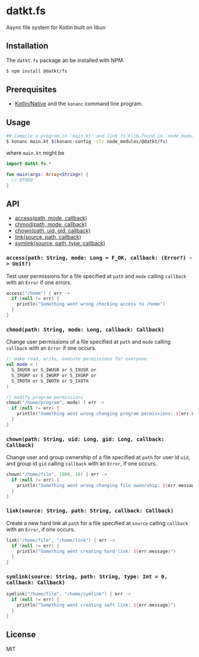 datkt.fs
========

Async file system for Kotlin built on libuv

## Installation

The `datkt.fs` package an be installed with NPM.

```sh
$ npm install @datkt/fs
```

## Prerequisites

* [Kotlin/Native](https://github.com/JetBrains/kotlin-native) and the
  `konanc` command line program.

## Usage

```sh
## Compile a program in 'main.kt' and link fs.klib found in `node_modules/`
$ konanc main.kt $(konanc-config -clr node_modules/@datkt/fs)
```

where `main.kt` might be

```kotlin
import datkt.fs.*

fun main(args: Array<String>) {
  // @TODO
}
```

## API

* [access(path, mode, callback)](#access)
* [chmod(path, mode, callback)](#chmod)
* [chown(path, uid, gid, callback)](#chown)
* [link(source, path, callback)](#link)
* [symlink(source, path, type, callback)](#symlink)

### `access(path: String, mode: Long = F_OK, callback: (Error?) -> Unit?)`
<a name="access" />

Test user permissions for a file specified at `path` and `mode` calling
`callback` with an `Error` if one errors.

```kotlin
access("/home") { err ->
  if (null != err) {
    println("Something went wrong checking access to /home")
  }
}
```

### `chmod(path: String, mode: Long, callback: Callback)`
<a name="chmod" />

Change user permissions of a file specified at `path` and `mode` calling
`callback` with an `Error` if one occurs.

```kotlin
// make read, write, execute permissions for everyone
val mode = (
  S_IRUSR or S_IWUSR or S_IXUSR or
  S_IRGRP or S_IWGRP or S_IXGRP or
  S_IROTH or S_IWOTH or S_IXOTH
)

// modify program permissions
chmod("/home/program", mode) { err ->
  if (null != err) {
    println("Something went wrong changing program permissions: ${err.message}")
  }
}
```

### `chown(path: String, uid: Long, gid: Long, callback: Callback)`
<a name="chown" />

Change user and group ownership of a file specified at `path` for user
id `uid`, and group id `gid` calling `callback` with an `Error`, if one
occurs.

```kotlin
chown("/home/file", 1000, 10) { err ->
  if (null != err) {
    println("Something went wrong changing file ownership: ${err.message}")
  }
}
```

### `link(source: String, path: String, callback: Callback)`
<a name="link" />

Create a new hard link at `path` for a file specified at `source`
calling `callback` with an `Error`, if one occurs.

```kotlin
link("/home/file", "/home/link") { err ->
  if (null != err) {
    println("Something went creating hard link: ${err.message}")
  }
}
```

### `symlink(source: String, path: String, type: Int = 0, callback: Callback)`
<a name="symlink" />

```kotlin
symlink("/home/file", "/home/symlink") { err ->
  if (null != err) {
    println("Something went creating soft link: ${err.message}")
  }
}
```

## License

MIT
